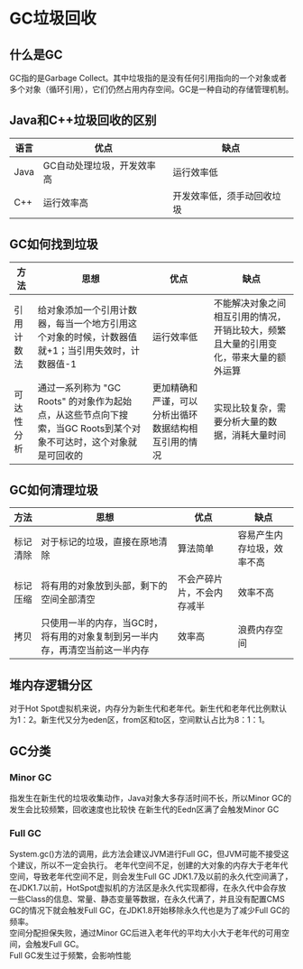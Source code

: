 # GC垃圾回收
## 什么是GC
GC指的是Garbage Collect。其中垃圾指的是没有任何引用指向的一个对象或者多个对象（循环引用），它们仍然占用内存空间。GC是一种自动的存储管理机制。
## Java和C++垃圾回收的区别
|  语言    | 优点   | 缺点 |
|  ----  | ----   | ---- |
| Java | GC自动处理垃圾，开发效率高 | 运行效率低 | 
| C++  | 运行效率高 | 开发效率低，须手动回收垃圾 | 
## GC如何找到垃圾
|  方法  | 思想    | 优点   | 缺点 |
|  ----  | ----   | ----   | ---- |
| 引用计数法 | 给对象添加一个引用计数器，每当一个地方引用这个对象的时候，计数器值就+1；当引用失效时，计数器值-1 | 运行效率低 | 不能解决对象之间相互引用的情况，开销比较大，频繁且大量的引用变化，带来大量的额外运算 |
| 可达性分析  | 通过一系列称为 "GC Roots" 的对象作为起始点，从这些节点向下搜索，当GC Roots到某个对象不可达时，这个对象就是可回收的 | 更加精确和严谨，可以分析出循环数据结构相互引用的情况 | 实现比较复杂，需要分析大量的数据，消耗大量时间|
## GC如何清理垃圾
|  方法  | 思想    | 优点   | 缺点 |
|  ----  | ----   | ----   | ---- |
| 标记清除 | 对于标记的垃圾，直接在原地清除 | 算法简单 | 容易产生内存垃圾，效率不高 |
| 标记压缩  | 将有用的对象放到头部，剩下的空间全部清空 | 不会产碎片片，不会内存减半 | 效率不高|
| 拷贝  | 只使用一半的内存，当GC时，将有用的对象复制到另一半内存，再清空当前这一半内存 | 效率高 | 浪费内存空间 |
## 堆内存逻辑分区
对于Hot Spot虚拟机来说，内存分为新生代和老年代。新生代和老年代比例默认为1：2。新生代又分为eden区，from区和to区，空间默认占比为8：1：1。
## GC分类
### Minor GC
指发生在新生代的垃圾收集动作，Java对象大多存活时间不长，所以Minor GC的发生会比较频繁，回收速度也比较快
在新生代的Eedn区满了会触发Minor GC
### Full GC
System.gc()方法的调用，此方法会建议JVM进行Full GC，但JVM可能不接受这个建议，所以不一定会执行。 
老年代空间不足，创建的大对象的内存大于老年代空间，导致老年代空间不足，则会发生Full GC 
JDK1.7及以前的永久代空间满了，在JDK1.7以前，HotSpot虚拟机的方法区是永久代实现都得，在永久代中会存放一些Class的信息、常量、静态变量等数据，在永久代满了，并且没有配置CMS GC的情况下就会触发Full GC，在JDK1.8开始移除永久代也是为了减少Full GC的频率。  
空间分配担保失败，通过Minor GC后进入老年代的平均大小大于老年代的可用空间，会触发Full GC。  
Full GC发生过于频繁，会影响性能
